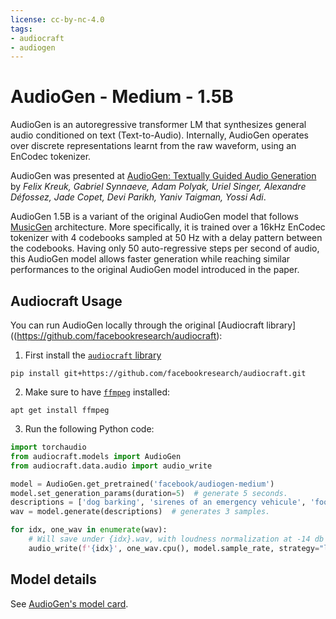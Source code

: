```yaml
---
license: cc-by-nc-4.0
tags:
- audiocraft
- audiogen
---
```


# AudioGen - Medium - 1.5B

AudioGen is an autoregressive transformer LM that synthesizes general audio conditioned on text (Text-to-Audio). 
Internally, AudioGen operates over discrete representations learnt from the raw waveform, using an EnCodec tokenizer.

AudioGen was presented at [AudioGen: Textually Guided Audio Generation](https://arxiv.org/abs/2209.15352) by *Felix Kreuk, Gabriel Synnaeve, Adam Polyak, Uriel Singer, Alexandre Défossez, Jade Copet, Devi Parikh, Yaniv Taigman, Yossi Adi*.

AudioGen 1.5B is a variant of the original AudioGen model that follows [MusicGen](https://arxiv.org/abs/2306.05284) architecture. 
More specifically, it is trained over a 16kHz EnCodec tokenizer with 4 codebooks sampled at 50 Hz with a delay pattern between the codebooks. 
Having only 50 auto-regressive steps per second of audio, this AudioGen model allows faster generation while reaching similar performances to the original AudioGen model introduced in the paper.

## Audiocraft Usage

You can run AudioGen locally through the original [Audiocraft library]((https://github.com/facebookresearch/audiocraft):

1. First install the [`audiocraft` library](https://github.com/facebookresearch/audiocraft)
```
pip install git+https://github.com/facebookresearch/audiocraft.git
```

2. Make sure to have [`ffmpeg`](https://ffmpeg.org/download.html) installed:
```
apt get install ffmpeg
```

3. Run the following Python code:

```py
import torchaudio
from audiocraft.models import AudioGen
from audiocraft.data.audio import audio_write

model = AudioGen.get_pretrained('facebook/audiogen-medium')
model.set_generation_params(duration=5)  # generate 5 seconds.
descriptions = ['dog barking', 'sirenes of an emergency vehicule', 'footsteps in a corridor']
wav = model.generate(descriptions)  # generates 3 samples.

for idx, one_wav in enumerate(wav):
    # Will save under {idx}.wav, with loudness normalization at -14 db LUFS.
    audio_write(f'{idx}', one_wav.cpu(), model.sample_rate, strategy="loudness", loudness_compressor=True)
```

## Model details

See [AudioGen's model card](https://github.com/facebookresearch/audiocraft/blob/main/model_cards/AUDIOGEN_MODEL_CARD.md).